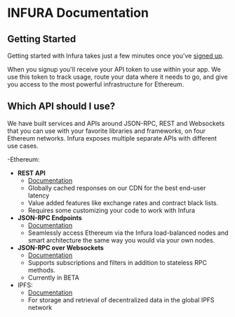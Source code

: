 # INFURA Documentation

## Getting Started

Getting started with Infura takes just a few minutes once you’ve [signed up](https://infura.io/signup).

When you signup you'll receive your API token to use within your app. We use this token to track usage, route your data where it needs to go, and give you access to the most powerful infrastructure for Ethereum.

## Which API should I use?

We have built services and APIs around JSON-RPC, REST and Websockets that you can use with your favorite libraries and frameworks, on four Ethereum networks.  Infura exposes multiple separate APIs with different use cases.

-Ethereum:
  - **REST API**
    - [Documentation](https://infura-staging.now.sh/docs/api/rest/get/symbolFull)
    - Globally cached responses on our CDN for the best end-user latency
    - Value added features like exchange rates and contract black lists.
    - Requires some customizing your code to work with Infura
  - **JSON-RPC Endpoints**
    - [Documentation](https://infura-staging.now.sh/docs/api/jsonrpc/gettingStarted/chooseaNetwork)
    - Seamlessly access Ethereum via the Infura load-balanced nodes and smart architecture the same way you would via your own nodes.
  - **JSON-RPC over Websockets**
    - [Documentation](https://infura-staging.now.sh/docs/api/websockets/beta)
    - Supports subscriptions and filters in addition to stateless RPC methods.
    - Currently in BETA
- IPFS:
  - [Documentation](https://infura-staging.now.sh/docs/api/ipfs)
  - For storage and retrieval of decentralized data in the global IPFS network
